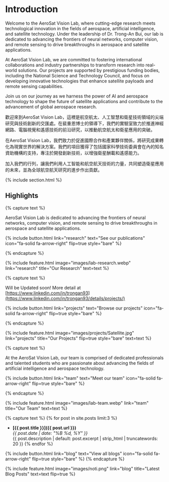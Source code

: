 ---
---

# Introduction

Welcome to the AeroSat Vision Lab, where cutting-edge research meets technological innovation in the fields of aerospace, artificial intelligence, and satellite technology. Under the leadership of Dr. Trong-An Bui, our lab is dedicated to advancing the frontiers of neural networks, computer vision, and remote sensing to drive breakthroughs in aerospace and satellite applications.

At AeroSat Vision Lab, we are committed to fostering international collaborations and industry partnerships to transform research into real-world solutions. Our projects are supported by prestigious funding bodies, including the National Science and Technology Council, and focus on developing innovative technologies that enhance satellite payloads and remote sensing capabilities.

Join us on our journey as we harness the power of AI and aerospace technology to shape the future of satellite applications and contribute to the advancement of global aerospace research.

歡迎來到AeroSat Vision Lab，這裡是航空航太、人工智慧和衛星技術領域的尖端研究與技術創新的交匯處。在裴重恩博士的領導下，我們的實驗室致力於推進神經網路、電腦視覺和遙感技術的前沿研究，以推動航空航太和衛星應用的突破。

在AeroSat Vision Lab，我們致力於促進國際合作和產業夥伴關係，將研究成果轉化為現實世界的解決方案。我們的項目獲得了包括國家科學技術委員會在內的知名資助機構的支持，專注於開發創新技術，以增強衛星酬載和遙感能力。

加入我們的行列，讓我們利用人工智能和航空航天技術的力量，共同塑造衛星應用的未來，並為全球航空航天研究的進步作出貢獻。

{% include section.html %}

## Highlights

{% capture text %}

AeroSat Vision Lab is dedicated to advancing the frontiers of neural networks, computer vision, and remote sensing to drive breakthroughs in aerospace and satellite applications.

{%
  include button.html
  link="research"
  text="See our publications"
  icon="fa-solid fa-arrow-right"
  flip=true
  style="bare"
%}

{% endcapture %}

{%
  include feature.html
  image="images/lab-research.webp"
  link="research"
  title="Our Research"
  text=text
%}

{% capture text %}

Will be Updated soon! More detail at [https://www.linkedin.com/in/trongan93](https://www.linkedin.com/in/trongan93/details/projects/)

{%
  include button.html
  link="projects"
  text="Browse our projects"
  icon="fa-solid fa-arrow-right"
  flip=true
  style="bare"
%}

{% endcapture %}

{%
  include feature.html
  image="images/projects/Satellite.jpg"
  link="projects"
  title="Our Projects"
  flip=true
  style="bare"
  text=text
%}

{% capture text %}

At the AeroSat Vision Lab, our team is comprised of dedicated professionals and talented students who are passionate about advancing the fields of artificial intelligence and aerospace technology. 

{%
  include button.html
  link="team"
  text="Meet our team"
  icon="fa-solid fa-arrow-right"
  flip=true
  style="bare"
%}

{% endcapture %}

{%
  include feature.html
  image="images/lab-team.webp"
  link="team"
  title="Our Team"
  text=text
%}

{% capture text %}
{% for post in site.posts limit:3 %}
- **[{{ post.title }}]({{ post.url }})**  
  _{{ post.date | date: "%B %d, %Y" }}_  
  {{ post.description | default: post.excerpt | strip_html | truncatewords: 20 }}
{% endfor %}

{%
  include button.html
  link="blog"
  text="View all blogs"
  icon="fa-solid fa-arrow-right"
  flip=true
  style="bare"
%}
{% endcapture %}

{%
  include feature.html
  image="images/noti.png"
  link="blog"
  title="Latest Blog Posts"
  text=text
  flip=true
%}
